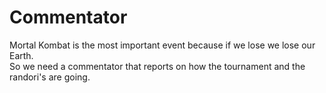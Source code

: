 # Commentator

Mortal Kombat is the most important event because if we lose we lose our Earth.<br/>
So we need a commentator that reports on how the tournament and the randori's are going.